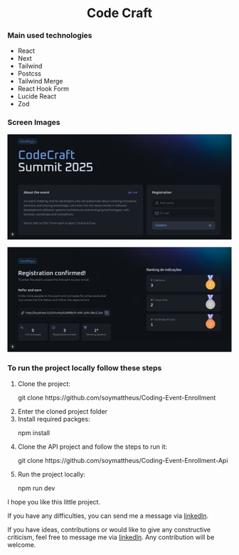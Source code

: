 <h1 align="center">Code Craft</h1>

<h3>Main used technologies</h3>

<ul>
<li>React</li>
<li>Next</li>
<li>Tailwind</li>
<li>Postcss</li>
<li>Tailwind Merge</li>
<li>React Hook Form</li>
<li>Lucide React</li>
<li>Zod</li>
</ul>

<h3>Screen Images</h3>
<p align="center">
<img loading="lazy" src="./github/images/homePage.png"/>
</p>
<p align="center">
<img loading="lazy" src="./github/images/invitePage.png"/>
</p>

<h3>To run the project locally follow these steps</h3>
<ol>
<li>Clone the project:</li>
<p>git clone https://github.com/soymattheus/Coding-Event-Enrollment</p>

<li>Enter the cloned project folder</li>

<li>Install required packges:</li>
<p>npm install</p>

<li>Clone the API project and follow the steps to run it:</li>
<p>git clone https://github.com/soymattheus/Coding-Event-Enrollment-Api</p>

<li>Run the project locally:</li>
<p>npm run dev</p>
</ol>

<p>I hope you like this little project.</p>
<p>If you have any difficulties, you can send me a message via <a href="https://www.linkedin.com/in/mattheusdev/" target="_blank">linkedIn</a>.</p>
<p>
If you have ideas, contributions or would like to give any constructive criticism, feel free to message me via <a href="https://www.linkedin.com/in/mattheusdev/" target="_blank">linkedIn</a>. Any contribution will be welcome.</p>